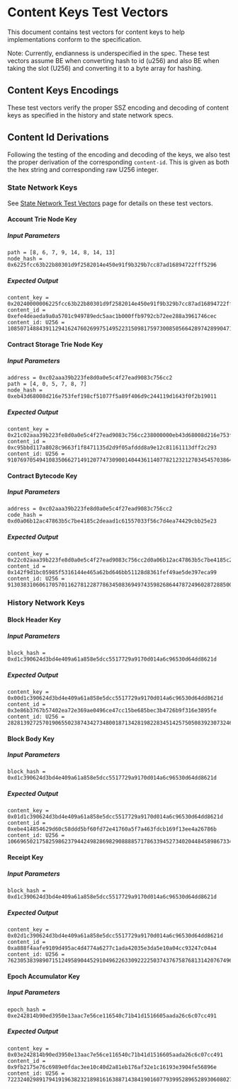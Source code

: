 # Content Keys Test Vectors

This document contains test vectors for content keys to help implementations conform to the specification. 

Note: Currently, endianness is underspecified in the spec. These test vectors
assume BE when converting hash to id (u256) and also BE when taking the slot
(U256) and converting it to a byte array for hashing.

## Content Keys Encodings

These test vectors verify the proper SSZ encoding and decoding of content keys
as specified in the history and state network specs.

## Content Id Derivations

Following the testing of the encoding and decoding of the keys, we also test the proper derivation
of the corresponding `content-id`. This is given as both the hex string and corresponding raw U256 integer.

### State Network Keys

See [State Network Test Vectors](./state-network-test-vectors.md) page for details on these test vectors.

#### Account Trie Node Key

##### Input Parameters
```
path = [8, 6, 7, 9, 14, 8, 14, 13]
node_hash = 0x6225fcc63b22b80301d9f2582014e450e91f9b329b7cc87ad16894722fff5296
```

##### Expected Output
```
content_key = 0x20240000006225fcc63b22b80301d9f2582014e450e91f9b329b7cc87ad16894722fff529600050000008679e8ed
content_id = 0xefe4deaeda9a0a5701c949789edc5aac1b000ffb9792cb72ee288a3961746cec
content_id: U256 = 108507148843911294162476026997514952231509817597300850566428974289904710479084
```

#### Contract Storage Trie Node Key

##### Input Parameters
```
address = 0xc02aaa39b223fe8d0a0e5c4f27ead9083c756cc2
path = [4, 0, 5, 7, 8, 7]
node_hash = 0xeb43d68008d216e753fef198cf51077f5a89f406d9c244119d1643f0f2b19011
```

##### Expected Output
```
content_key = 0x21c02aaa39b223fe8d0a0e5c4f27ead9083c756cc238000000eb43d68008d216e753fef198cf51077f5a89f406d9c244119d1643f0f2b190110005000000405787
content_id = 0xc95bbd117a8028c9663f1f8471135d2d9f05afddd8a9e12c81161113dff2c293
content_id: U256 = 91076970549410835066271491207747309001404436114077821232127034545703864156819
```

#### Contract Bytecode Key

##### Input Parameters
```
address = 0xc02aaa39b223fe8d0a0e5c4f27ead9083c756cc2
code_hash = 0xd0a06b12ac47863b5c7be4185c2deaad1c61557033f56c7d4ea74429cbb25e23
```

##### Expected Output
```
content_key = 0x22c02aaa39b223fe8d0a0e5c4f27ead9083c756cc2d0a06b12ac47863b5c7be4185c2deaad1c61557033f56c7d4ea74429cbb25e23
content_id = 0x142f9d1bc05985f5316144e465a62bd646bb51128d8361fef49ae5de397eca99
content_id: U256 = 9130383106061705701162781228778634508369497435982686447872496028728850041497
```

### History Network Keys

#### Block Header Key

##### Input Parameters
```
block_hash = 0xd1c390624d3bd4e409a61a858e5dcc5517729a9170d014a6c96530d64dd8621d
```

##### Expected Output
```
content_key = 0x00d1c390624d3bd4e409a61a858e5dcc5517729a9170d014a6c96530d64dd8621d
content_id = 0x3e86b3767b57402ea72e369ae0496ce47cc15be685bec3b4726b9f316e3895fe
content_id: U256 = 28281392725701906550238743427348001871342819822834514257505083923073246729726
```

#### Block Body Key

##### Input Parameters
```
block_hash = 0xd1c390624d3bd4e409a61a858e5dcc5517729a9170d014a6c96530d64dd8621d
```

##### Expected Output
```
content_key = 0x01d1c390624d3bd4e409a61a858e5dcc5517729a9170d014a6c96530d64dd8621d
content_id = 0xebe414854629d60c58ddd5bf60fd72e41760a5f7a463fdcb169f13ee4a26786b
content_id: U256 = 106696502175825986237944249828698290888857178633945273402044845898673345165419
```

#### Receipt Key

##### Input Parameters
```
block_hash = 0xd1c390624d3bd4e409a61a858e5dcc5517729a9170d014a6c96530d64dd8621d
```

##### Expected Output
```
content_key = 0x02d1c390624d3bd4e409a61a858e5dcc5517729a9170d014a6c96530d64dd8621d
content_id = 0xa888f4aafe9109d495ac4d4774a6277c1ada42035e3da5e10a04cc93247c04a4
content_id: U256 = 76230538398907151249589044529104962263309222250374376758768131420767496438948
```

#### Epoch Accumulator Key

##### Input Parameters
```
epoch_hash = 0xe242814b90ed3950e13aac7e56ce116540c71b41d1516605aada26c6c07cc491
```

##### Expected Output
```
content_key = 0x03e242814b90ed3950e13aac7e56ce116540c71b41d1516605aada26c6c07cc491
content_id = 0x9fb2175e76c6989e0fdac3ee10c40d2a81eb176af32e1c16193e3904fe56896e
content_id: U256 = 72232402989179419196382321898161638871438419016077939952896528930608027961710
```
